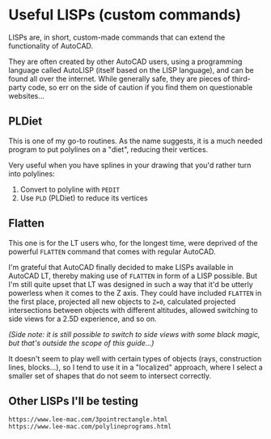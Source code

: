 # Useful LISPs (custom commands)

LISPs are, in short, custom-made commands that can extend the functionality of AutoCAD.

They are often created by other AutoCAD users, using a programming language called AutoLISP (itself based on the LISP language), and can be found all over the internet. While generally safe, they are pieces of third-party code, so err on the side of caution if you find them on questionable websites...

## PLDiet

This is one of my go-to routines. As the name suggests, it is a much needed program to put polylines on a "diet", reducing their vertices.

Very useful when you have splines in your drawing that you'd rather turn into polylines:  
1. Convert to polyline with `PEDIT`  
2. Use `PLD` (PLDiet) to reduce its vertices

## Flatten

This one is for the LT users who, for the longest time, were deprived of the powerful `FLATTEN` command that comes with regular AutoCAD.

I'm grateful that AutoCAD finally decided to make LISPs available in AutoCAD LT, thereby making use of `FLATTEN` in form of a LISP possible. But I'm still quite upset that LT was designed in such a way that it'd be utterly powerless when it comes to the Z axis. They could have included `FLATTEN` in the first place, projected all new objects to `Z=0`, calculated projected intersections between objects with different altitudes, allowed switching to side views for a 2.5D experience, and so on.

_(Side note: it is still possible to switch to side views with some black magic, but that's outside the scope of this guide...)_

It doesn't seem to play well with certain types of objects (rays, construction lines, blocks...), so I tend to use it in a "localized" approach, where I select a smaller set of shapes that do not seem to intersect correctly.


## Other LISPs I'll be testing

`https://www.lee-mac.com/3pointrectangle.html`  
`https://www.lee-mac.com/polylineprograms.html`